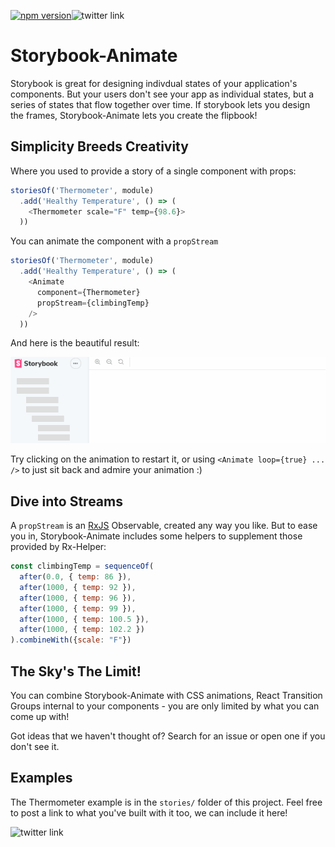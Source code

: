 [![npm version](https://badge.fury.io/js/storybook-animate.svg)](https://badge.fury.io/js/storybook-animate)![twitter link](https://img.shields.io/badge/twitter-@deaniusol-55acee.svg)

# Storybook-Animate

Storybook is great for designing indivdual states of your application's components.
But your users don't see your app as individual states, but a series of states that flow together over time. If storybook lets you design the frames, Storybook-Animate lets you create the flipbook!

## Simplicity Breeds Creativity

Where you used to provide a story of a single component with props:

```js
storiesOf('Thermometer', module)
  .add('Healthy Temperature', () => (
    <Thermometer scale="F" temp={98.6}> 
  ))
```

You can animate the component with a `propStream`

```js
storiesOf('Thermometer', module)
  .add('Healthy Temperature', () => (
    <Animate
      component={Thermometer}
      propStream={climbingTemp}
    />    
  ))
```

And here is the beautiful result:

![](./therm.gif)

Try clicking on the animation to restart it, or using `<Animate loop={true} ... />` to just sit back and admire your animation :)

## Dive into Streams
A `propStream` is an [RxJS](https://github.com/ReactiveX/rxjs) Observable, created any way you like. But to ease you in,  Storybook-Animate includes some helpers to supplement those provided by Rx-Helper:

```js
const climbingTemp = sequenceOf(
  after(0.0, { temp: 86 }),
  after(1000, { temp: 92 }),
  after(1000, { temp: 96 }),
  after(1000, { temp: 99 }),
  after(1000, { temp: 100.5 }),
  after(1000, { temp: 102.2 })
).combineWith({scale: "F"})
```

## The Sky's The Limit!

You can combine Storybook-Animate with CSS animations, React Transition Groups internal to your components - you are only limited by what you can come up with!

Got ideas that we haven't thought of? Search for an issue or open one if you don't see it.

## Examples

The Thermometer example is in the `stories/` folder of this project. Feel free to post a link to what you've built with it too, we can include it here!

![twitter link](https://img.shields.io/badge/twitter-@deaniusol-55acee.svg)